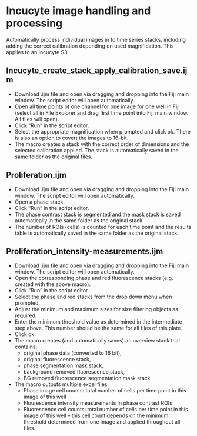 # Incucyte image handling and processing

Automatically process individual images in to time series stacks, including adding the correct calibration depending on used magnification. This applies to an Incucyte S3. 

## Incucyte_create_stack_apply_calibration_save.ijm
* Download .ijm file and open via dragging and dropping into the Fiji main window. The script editor will open automatically. 
* Open all time points of one channel for one image for one well in Fiji (select all in File Explorer and drag first time point into Fiji main window. All files will open). 
* Click “Run” in the script editor. 
* Select the appropriate magnification when prompted and click ok. There is also an option to covert the images to 16-bit. 
* The macro creates a stack with the correct order of dimensions and the selected calibration applied. The stack is automatically saved in the same folder as the original files. 

## Proliferation.ijm
* Download .ijm file and open via dragging and dropping into the Fiji main window. The script editor will open automatically.
*	Open a phase stack. 
*	Click “Run” in the script editor.
*	The phase contrast stack is segmented and the mask stack is saved automatically in the same folder as the original stack. 
*   The number of ROIs (cells) is counted for each time point and the results table is automatically saved in the same folder as the original stack.

## Proliferation_intensity-measurements.ijm
* Download .ijm file and open via dragging and dropping into the Fiji main window. The script editor will open automatically.
*	Open the corresponding phase and red fluorescence stacks (e.g. created with the above macro). 
*	Click “Run” in the script editor.
*	Select the phase and red stacks from the drop down menu when prompted. 
*	Adjust the minimum and maximum sizes for size filtering objects as required.
*	Enter the minimum threshold value as determined in the intermediate step above. This number should be the same for all files of this plate. 
*	Click ok. 
*	The macro creates (and automatically saves) an overview stack that contains: 
    -	original phase data (converted to 16 bit), 
    - original fluorescence stack, 
    - phase segmentation mask stack, 
    - background removed fluorescence stack, 
    - BG removed fluorescence segmentation mask stack
* 	The macro outputs multiple excel files: 
    - Phase image cell counts: total number of cells per time point in this image of this well
    - Flourescence intensity measurements in phase contrast ROIs
    - Fluorescence cell counts: total number of cells per time point in this image of this well – this cell count depends on the minimum threshold determined from one image and applied throughout all files. 
